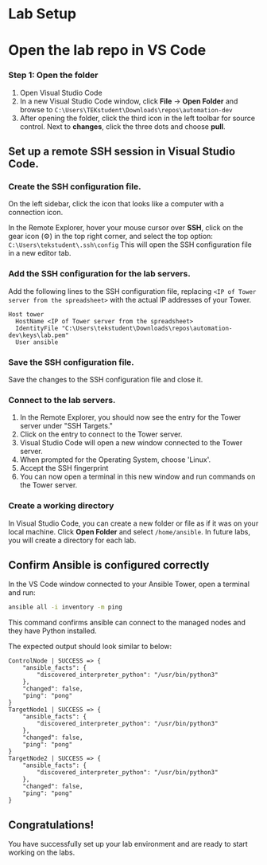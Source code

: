 # Lab Setup 

# Open the lab repo in VS Code

### Step 1: Open the folder

1. Open Visual Studio Code
2. In a new Visual Studio Code window, click **File** -> **Open Folder** and browse to `C:\Users\TEKstudent\Downloads\repos\automation-dev`
3. After opening the folder, click the third icon in the left toolbar for source control. Next to **changes**, click the three dots and choose **pull**.


## Set up a remote SSH session in Visual Studio Code.   

### Create the SSH configuration file.

On the left sidebar, click the icon that looks like a computer with a connection icon.

In the Remote Explorer, hover your mouse cursor over **SSH**, click on the gear icon (⚙️) in the top right corner, and select the top option: `C:\Users\tekstudent\.ssh\config` This will open the SSH configuration file in a new editor tab.


### Add the SSH configuration for the lab servers.
Add the following lines to the SSH configuration file, replacing `<IP of Tower server from the spreadsheet>` with the actual IP addresses of your Tower.

```plaintext
Host tower
  HostName <IP of Tower server from the spreadsheet>
  IdentityFile "C:\Users\tekstudent\Downloads\repos\automation-dev\keys\lab.pem"
  User ansible
```

### Save the SSH configuration file.
Save the changes to the SSH configuration file and close it.


### Connect to the lab servers.
1. In the Remote Explorer, you should now see the entry for the Tower server under "SSH Targets."
2. Click on the entry to connect to the Tower server.
3. Visual Studio Code will open a new window connected to the Tower server.
4. When prompted for the Operating System, choose 'Linux'.  
5. Accept the SSH fingerprint
6. You can now open a terminal in this new window and run commands on the Tower server.

### Create a working directory

In Visual Studio Code, you can create a new folder or file as if it was on your local machine.
Click **Open Folder** and select `/home/ansible`.
In future labs, you will create a directory for each lab.

## Confirm Ansible is configured correctly 

In the VS Code window connected to your Ansible Tower, open a terminal and run: 
```bash 
ansible all -i inventory -m ping 
```

This command confirms ansible can connect to the managed nodes and they have Python installed. 

The expected output should look similar to below: 

```
ControlNode | SUCCESS => {
    "ansible_facts": {
        "discovered_interpreter_python": "/usr/bin/python3"
    },
    "changed": false,
    "ping": "pong"
}
TargetNode1 | SUCCESS => {
    "ansible_facts": {
        "discovered_interpreter_python": "/usr/bin/python3"
    },
    "changed": false,
    "ping": "pong"
}
TargetNode2 | SUCCESS => {
    "ansible_facts": {
        "discovered_interpreter_python": "/usr/bin/python3"
    },
    "changed": false,
    "ping": "pong"
}
```

## Congratulations!
You have successfully set up your lab environment and are ready to start working on the labs.
